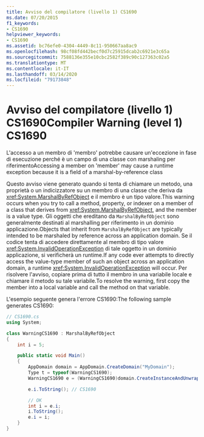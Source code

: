 ```yaml
---
title: Avviso del compilatore (livello 1) CS1690
ms.date: 07/20/2015
f1_keywords:
- CS1690
helpviewer_keywords:
- CS1690
ms.assetid: bc76efe0-4304-4449-8c11-950667aa8ac9
ms.openlocfilehash: 98cf08fd442becf0d7c25915dcab2c6921e3c65a
ms.sourcegitcommit: 7588136e355e10cbc2582f389c90c127363c02a5
ms.translationtype: MT
ms.contentlocale: it-IT
ms.lasthandoff: 03/14/2020
ms.locfileid: "79173848"
---
```

# <a name="compiler-warning-level-1-cs1690"></a><span data-ttu-id="25321-102">Avviso del compilatore (livello 1) CS1690</span><span class="sxs-lookup"><span data-stu-id="25321-102">Compiler Warning (level 1) CS1690</span></span>
<span data-ttu-id="25321-103">L'accesso a un membro di 'membro' potrebbe causare un'eccezione in fase di esecuzione perché è un campo di una classe con marshaling per riferimento</span><span class="sxs-lookup"><span data-stu-id="25321-103">Accessing a member on 'member' may cause a runtime exception because it is a field of a marshal-by-reference class</span></span>  
  
 <span data-ttu-id="25321-104">Questo avviso viene generato quando si tenta di chiamare un metodo, una proprietà o un indicizzatore su un membro di una classe che deriva da <xref:System.MarshalByRefObject> e il membro è un tipo valore.</span><span class="sxs-lookup"><span data-stu-id="25321-104">This warning occurs when you try to call a method, property, or indexer on a member of a class that derives from <xref:System.MarshalByRefObject>, and the member is a value type.</span></span> <span data-ttu-id="25321-105">Gli oggetti che ereditano da `MarshalByRefObject` sono generalmente destinati al marshalling per riferimento in un dominio applicazione.</span><span class="sxs-lookup"><span data-stu-id="25321-105">Objects that inherit from `MarshalByRefObject` are typically intended to be marshaled by reference across an application domain.</span></span> <span data-ttu-id="25321-106">Se il codice tenta di accedere direttamente al membro di tipo valore <xref:System.InvalidOperationException> di tale oggetto in un dominio applicazione, si verificherà un runtime.</span><span class="sxs-lookup"><span data-stu-id="25321-106">If any code ever attempts to directly access the value-type member of such an object across an application domain, a runtime <xref:System.InvalidOperationException> will occur.</span></span> <span data-ttu-id="25321-107">Per risolvere l'avviso, copiare prima di tutto il membro in una variabile locale e chiamare il metodo su tale variabile.</span><span class="sxs-lookup"><span data-stu-id="25321-107">To resolve the warning, first copy the member into a local variable and call the method on that variable.</span></span>
  
 <span data-ttu-id="25321-108">L'esempio seguente genera l'errore CS1690:</span><span class="sxs-lookup"><span data-stu-id="25321-108">The following sample generates CS1690:</span></span>  
  
```csharp  
// CS1690.cs  
using System;

class WarningCS1690 : MarshalByRefObject
{
    int i = 5;

    public static void Main()
    {
        AppDomain domain = AppDomain.CreateDomain("MyDomain");
        Type t = typeof(WarningCS1690);
        WarningCS1690 e = (WarningCS1690)domain.CreateInstanceAndUnwrap(t.Assembly.FullName,t.FullName);

        e.i.ToString(); // CS1690

        // OK  
        int i = e.i;
        i.ToString();
        e.i = i;
    }
}
```
